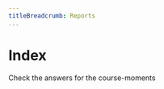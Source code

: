```yaml
---
titleBreadcrumb: Reports
...
```

Index
===============================
Check the answers for the course-moments
